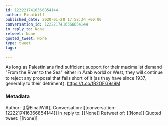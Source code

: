 ```yaml
---
id: 1222217416366854144
author: EinatWilf
published_date: 2020-01-28 17:58:34 +00:00
conversation_id: 1222217416366854144
in_reply_to: None
retweet: None
quoted_tweet: None
type: tweet
tags:

---
```


As long as Palestinians find sufficient support for their maximalist demand "From the River to the Sea" either in Arab world or West, they will continue to reject any proposal that falls short of it (as they have since 1937, generally to their detriment).
https://t.co/fR2OFG9s9M

### Metadata

Author: [[@EinatWilf]]
Conversation: [[conversation-1222217416366854144]]
In reply to: [[None]]
Retweet of: [[None]]
Quoted tweet: [[None]]
